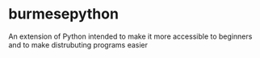 # burmesepython
An extension of Python intended to make it more accessible to beginners and to make distrubuting programs easier
